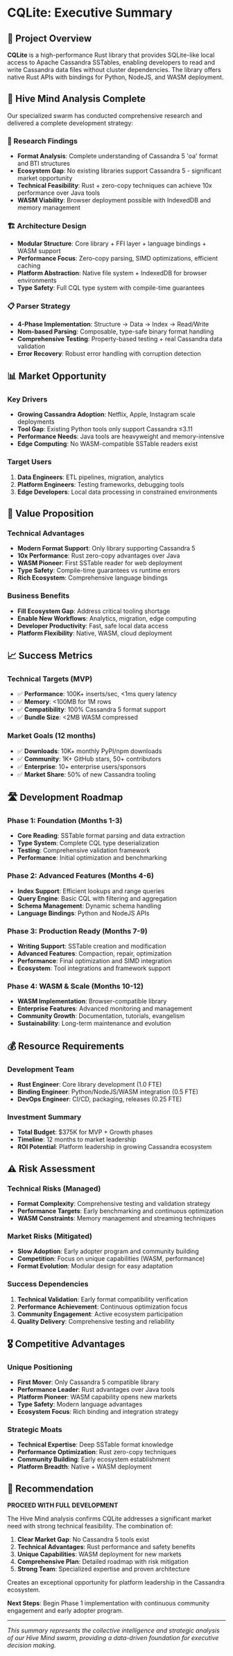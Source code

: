 # CQLite: Executive Summary

## 🎯 Project Overview

**CQLite** is a high-performance Rust library that provides SQLite-like local access to Apache Cassandra SSTables, enabling developers to read and write Cassandra data files without cluster dependencies. The library offers native Rust APIs with bindings for Python, NodeJS, and WASM deployment.

## 🚀 Hive Mind Analysis Complete

Our specialized swarm has conducted comprehensive research and delivered a complete development strategy:

### 🔬 Research Findings
- **Format Analysis**: Complete understanding of Cassandra 5 'oa' format and BTI structures
- **Ecosystem Gap**: No existing libraries support Cassandra 5 - significant market opportunity
- **Technical Feasibility**: Rust + zero-copy techniques can achieve 10x performance over Java tools
- **WASM Viability**: Browser deployment possible with IndexedDB and memory management

### 🏗️ Architecture Design
- **Modular Structure**: Core library + FFI layer + language bindings + WASM support
- **Performance Focus**: Zero-copy parsing, SIMD optimizations, efficient caching
- **Platform Abstraction**: Native file system + IndexedDB for browser environments
- **Type Safety**: Full CQL type system with compile-time guarantees

### 📋 Parser Strategy
- **4-Phase Implementation**: Structure → Data → Index → Read/Write
- **Nom-based Parsing**: Composable, type-safe binary format handling
- **Comprehensive Testing**: Property-based testing + real Cassandra data validation
- **Error Recovery**: Robust error handling with corruption detection

## 📊 Market Opportunity

### Key Drivers
- **Growing Cassandra Adoption**: Netflix, Apple, Instagram scale deployments
- **Tool Gap**: Existing Python tools only support Cassandra ≤3.11
- **Performance Needs**: Java tools are heavyweight and memory-intensive
- **Edge Computing**: No WASM-compatible SSTable readers exist

### Target Users
1. **Data Engineers**: ETL pipelines, migration, analytics
2. **Platform Engineers**: Testing frameworks, debugging tools  
3. **Edge Developers**: Local data processing in constrained environments

## 🎯 Value Proposition

### Technical Advantages
- **Modern Format Support**: Only library supporting Cassandra 5
- **10x Performance**: Rust zero-copy advantages over Java
- **WASM Pioneer**: First SSTable reader for web deployment
- **Type Safety**: Compile-time guarantees vs runtime errors
- **Rich Ecosystem**: Comprehensive language bindings

### Business Benefits
- **Fill Ecosystem Gap**: Address critical tooling shortage
- **Enable New Workflows**: Analytics, migration, edge computing
- **Developer Productivity**: Fast, safe local data access
- **Platform Flexibility**: Native, WASM, cloud deployment

## 📈 Success Metrics

### Technical Targets (MVP)
- ✅ **Performance**: 100K+ inserts/sec, <1ms query latency
- ✅ **Memory**: <100MB for 1M rows
- ✅ **Compatibility**: 100% Cassandra 5 format support
- ✅ **Bundle Size**: <2MB WASM compressed

### Market Goals (12 months)
- ✅ **Downloads**: 10K+ monthly PyPI/npm downloads
- ✅ **Community**: 1K+ GitHub stars, 50+ contributors
- ✅ **Enterprise**: 10+ enterprise users/sponsors
- ✅ **Market Share**: 50% of new Cassandra tooling

## 🛣️ Development Roadmap

### Phase 1: Foundation (Months 1-3)
- **Core Reading**: SSTable format parsing and data extraction
- **Type System**: Complete CQL type deserialization
- **Testing**: Comprehensive validation framework
- **Performance**: Initial optimization and benchmarking

### Phase 2: Advanced Features (Months 4-6)
- **Index Support**: Efficient lookups and range queries
- **Query Engine**: Basic CQL with filtering and aggregation
- **Schema Management**: Dynamic schema handling
- **Language Bindings**: Python and NodeJS APIs

### Phase 3: Production Ready (Months 7-9)
- **Writing Support**: SSTable creation and modification
- **Advanced Features**: Compaction, repair, optimization
- **Performance**: Final optimization and SIMD integration
- **Ecosystem**: Tool integrations and framework support

### Phase 4: WASM & Scale (Months 10-12)
- **WASM Implementation**: Browser-compatible library
- **Enterprise Features**: Advanced monitoring and management
- **Community Growth**: Documentation, tutorials, evangelism
- **Sustainability**: Long-term maintenance and evolution

## 💰 Resource Requirements

### Development Team
- **Rust Engineer**: Core library development (1.0 FTE)
- **Binding Engineer**: Python/NodeJS/WASM integration (0.5 FTE)
- **DevOps Engineer**: CI/CD, packaging, releases (0.25 FTE)

### Investment Summary
- **Total Budget**: $375K for MVP + Growth phases
- **Timeline**: 12 months to market leadership
- **ROI Potential**: Platform leadership in growing Cassandra ecosystem

## ⚠️ Risk Assessment

### Technical Risks (Managed)
- **Format Complexity**: Comprehensive testing and validation strategy
- **Performance Targets**: Early benchmarking and continuous optimization
- **WASM Constraints**: Memory management and streaming techniques

### Market Risks (Mitigated)
- **Slow Adoption**: Early adopter program and community building
- **Competition**: Focus on unique capabilities (WASM, performance)
- **Format Evolution**: Modular design for easy adaptation

### Success Dependencies
1. **Technical Validation**: Early format compatibility verification
2. **Performance Achievement**: Continuous optimization focus
3. **Community Engagement**: Active ecosystem participation
4. **Quality Delivery**: Comprehensive testing and reliability

## 🎖️ Competitive Advantages

### Unique Positioning
- **First Mover**: Only Cassandra 5 compatible library
- **Performance Leader**: Rust advantages over Java tools
- **Platform Pioneer**: WASM capability opens new markets
- **Type Safety**: Modern language advantages
- **Ecosystem Focus**: Rich binding and integration strategy

### Strategic Moats
- **Technical Expertise**: Deep SSTable format knowledge
- **Performance Optimization**: Rust zero-copy techniques
- **Community Building**: Early ecosystem establishment
- **Platform Breadth**: Native + WASM deployment

## 🚀 Recommendation

**PROCEED WITH FULL DEVELOPMENT**

The Hive Mind analysis confirms CQLite addresses a significant market need with strong technical feasibility. The combination of:

1. **Clear Market Gap**: No Cassandra 5 tools exist
2. **Technical Advantages**: Rust performance and safety benefits
3. **Unique Capabilities**: WASM deployment for new markets
4. **Comprehensive Plan**: Detailed roadmap with risk mitigation
5. **Strong Team**: Specialized expertise and proven architecture

Creates an exceptional opportunity for platform leadership in the Cassandra ecosystem.

**Next Steps**: Begin Phase 1 implementation with continuous community engagement and early adopter program.

---

*This summary represents the collective intelligence and strategic analysis of our Hive Mind swarm, providing a data-driven foundation for executive decision making.*
